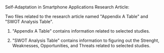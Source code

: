 Self-Adaptation in Smartphone Applications Research Article:

Two files related to the research article named "Appendix A Table" and "SWOT Analysis Table".

1. "Appendix A Table" contains information related to selected studies.

2. "SWOT Analysis Table" contains information to figuring out the Strenght, Weaknesses, Opportunities, and Threats related to selected studies.
